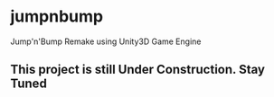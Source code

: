 # jumpnbump
Jump'n'Bump Remake using Unity3D Game Engine

## This project is still Under Construction. Stay Tuned
